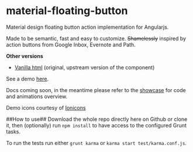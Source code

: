 material-floating-button
========================

Material design floating button action implementation for Angularjs. 

Made to be semantic, fast and easy to customize.
~~Shamelessly~~ inspired by action buttons from Google Inbox, Evernote and Path.

**Other versions**
- [Vanilla html](https://github.com/nobitagit/material-floating-button) (original, upstream version of the component)

See a demo [here](http://nobitagit.github.io/material-floating-button/).

Docs coming soon, in the meantime please refer to the [showcase](http://nobitagit.github.io/material-floating-button/showcase.html) for code and animations overview.


Demo icons courtesy of [Ionicons](ionicons.com)

##How to use##
Download the whole repo directly here on Github or clone it, then (optionally) run `npm install` to have access to the configured Grunt tasks.

To run the tests run either `grunt karma` or `karma start test/karma.conf.js`.
